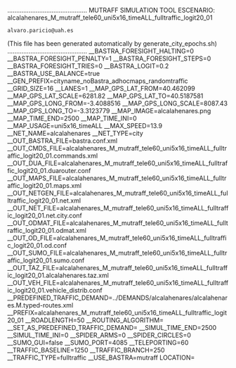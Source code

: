 .............................................
    MUTRAFF SIMULATION TOOL
    ESCENARIO: alcalahenares_M_mutraff_tele60_uni5x16_timeALL_fulltraffic_logit20_01

    alvaro.paricio@uah.es
(This file has been generated automatically by generate_city_epochs.sh)
.............................................
__BASTRA_FORESIGHT_HALTING=0
__BASTRA_FORESIGHT_PENALTY=1
__BASTRA_FORESIGHT_STEPS=0
__BASTRA_FORESIGHT_TRIES=0
__BASTRA_LOGIT=0.2
__BASTRA_USE_BALANCE=true
__GEN_PREFIX=cityname_noBastra_adhocmaps_randomtraffic
__GRID_SIZE=16
__LANES=1
__MAP_GPS_LAT_FROM=40.462099
__MAP_GPS_LAT_SCALE=6281.82
__MAP_GPS_LAT_TO=40.5187581
__MAP_GPS_LONG_FROM=-3.4088516
__MAP_GPS_LONG_SCALE=8087.43
__MAP_GPS_LONG_TO=-3.3123779
__MAP_IMAGE=alcalahenares.png
__MAP_TIME_END=2500
__MAP_TIME_INI=0
__MAP_USAGE=uni5x16_timeALL
__MAX_SPEED=13.9
__NET_NAME=alcalahenares
__NET_TYPE=city
__OUT_BASTRA_FILE=bastra.conf.xml
__OUT_CMDS_FILE=alcalahenares_M_mutraff_tele60_uni5x16_timeALL_fulltraffic_logit20_01.commands.xml
__OUT_DUA_FILE=alcalahenares_M_mutraff_tele60_uni5x16_timeALL_fulltraffic_logit20_01.duarouter.conf
__OUT_MAPS_FILE=alcalahenares_M_mutraff_tele60_uni5x16_timeALL_fulltraffic_logit20_01.maps.xml
__OUT_NETGEN_FILE=alcalahenares_M_mutraff_tele60_uni5x16_timeALL_fulltraffic_logit20_01.net.xml
__OUT_NET_FILE=alcalahenares_M_mutraff_tele60_uni5x16_timeALL_fulltraffic_logit20_01.net.city.conf
__OUT_ODMAT_FILE=alcalahenares_M_mutraff_tele60_uni5x16_timeALL_fulltraffic_logit20_01.odmat.xml
__OUT_OD_FILE=alcalahenares_M_mutraff_tele60_uni5x16_timeALL_fulltraffic_logit20_01.od.conf
__OUT_SUMO_FILE=alcalahenares_M_mutraff_tele60_uni5x16_timeALL_fulltraffic_logit20_01.sumo.conf
__OUT_TAZ_FILE=alcalahenares_M_mutraff_tele60_uni5x16_timeALL_fulltraffic_logit20_01.alcalahenares.taz.xml
__OUT_VEH_FILE=alcalahenares_M_mutraff_tele60_uni5x16_timeALL_fulltraffic_logit20_01.vehicle_distrib.conf
__PREDEFINED_TRAFFIC_DEMAND=../DEMANDS/alcalahenares/alcalahenares.M.typed-routes.xml
__PREFIX=alcalahenares_M_mutraff_tele60_uni5x16_timeALL_fulltraffic_logit20_01
__ROADLENGTH=50
__ROUTING_ALGORITHM=
__SET_AS_PREDEFINED_TRAFFIC_DEMAND=
__SIMUL_TIME_END=2500
__SIMUL_TIME_INI=0
__SPIDER_ARMS=0
__SPIDER_CIRCLES=0
__SUMO_GUI=false
__SUMO_PORT=4085
__TELEPORTING=60
__TRAFFIC_BASELINE=1250
__TRAFFIC_BRANCH=250
__TRAFFIC_TYPE=fulltraffic
__USE_BASTRA=mutraff
LOCATION=    <location netOffset="-465343.12,-4479111.07" convBoundary="0.00,0.00,8087.43,6281.82" origBoundary="-3.408842,40.462103,-3.312420,40.518754" projParameter="+proj=utm +zone=30 +ellps=WGS84 +datum=WGS84 +units=m +no_defs"/>
